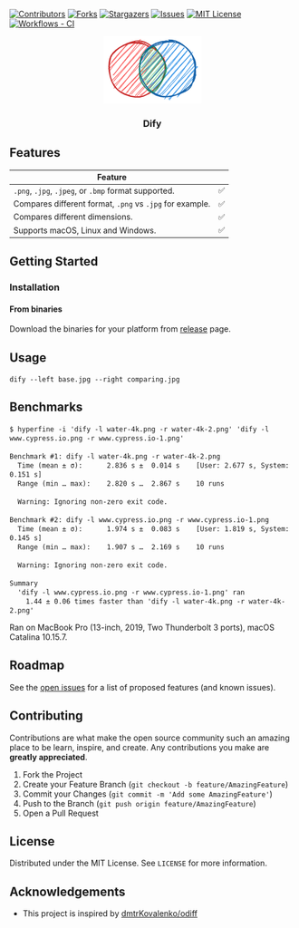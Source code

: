 [![Contributors][contributors-shield]][contributors-url]
[![Forks][forks-shield]][forks-url]
[![Stargazers][stars-shield]][stars-url]
[![Issues][issues-shield]][issues-url]
[![MIT License][license-shield]][license-url]
[![Workflows - CI][workflows-CI-shield]][workflows-CI-url]

<p align="center">
  <a href="https://github.com/jihchi/dify"><img src="logo.png" alt="Dify Logo" ></a>
  <h3 align="center">Dify</h3>
</p>

## Features

| Feature                                                  |     |
| -------------------------------------------------------- | --- |
| `.png`, `.jpg`, `.jpeg`, or `.bmp` format supported.     | ✅  |
| Compares different format, `.png` vs `.jpg` for example. | ✅  |
| Compares different dimensions.                           | ✅  |
| Supports macOS, Linux and Windows.                       | ✅  |

## Getting Started

### Installation

#### From binaries

Download the binaries for your platform from [release](https://github.com/jihchi/dify/releases) page.

## Usage

```
dify --left base.jpg --right comparing.jpg
```

## Benchmarks

```
$ hyperfine -i 'dify -l water-4k.png -r water-4k-2.png' 'dify -l www.cypress.io.png -r www.cypress.io-1.png'

Benchmark #1: dify -l water-4k.png -r water-4k-2.png
  Time (mean ± σ):      2.836 s ±  0.014 s    [User: 2.677 s, System: 0.151 s]
  Range (min … max):    2.820 s …  2.867 s    10 runs

  Warning: Ignoring non-zero exit code.

Benchmark #2: dify -l www.cypress.io.png -r www.cypress.io-1.png
  Time (mean ± σ):      1.974 s ±  0.083 s    [User: 1.819 s, System: 0.145 s]
  Range (min … max):    1.907 s …  2.169 s    10 runs

  Warning: Ignoring non-zero exit code.

Summary
  'dify -l www.cypress.io.png -r www.cypress.io-1.png' ran
    1.44 ± 0.06 times faster than 'dify -l water-4k.png -r water-4k-2.png'
```

Ran on MacBook Pro (13-inch, 2019, Two Thunderbolt 3 ports), macOS Catalina 10.15.7.

## Roadmap

See the [open issues](https://github.com/jihchi/dify/issues) for a list of proposed features (and known issues).

## Contributing

Contributions are what make the open source community such an amazing place to be learn, inspire, and create. Any contributions you make are **greatly appreciated**.

1. Fork the Project
2. Create your Feature Branch (`git checkout -b feature/AmazingFeature`)
3. Commit your Changes (`git commit -m 'Add some AmazingFeature'`)
4. Push to the Branch (`git push origin feature/AmazingFeature`)
5. Open a Pull Request

## License

Distributed under the MIT License. See `LICENSE` for more information.

<!-- ACKNOWLEDGEMENTS -->

## Acknowledgements

- This project is inspired by [dmtrKovalenko/odiff](https://github.com/dmtrKovalenko/odiff)

[contributors-shield]: https://img.shields.io/github/contributors/jihchi/dify.svg
[contributors-url]: https://github.com/jihchi/dify/graphs/contributors
[forks-shield]: https://img.shields.io/github/forks/jihchi/dify.svg
[forks-url]: https://github.com/jihchi/dify/network/members
[stars-shield]: https://img.shields.io/github/stars/jihchi/dify.svg
[stars-url]: https://github.com/jihchi/dify/stargazers
[issues-shield]: https://img.shields.io/github/issues/jihchi/dify.svg
[issues-url]: https://github.com/jihchi/dify/issues
[license-shield]: https://img.shields.io/github/license/jihchi/dify.svg
[license-url]: https://github.com/jihchi/dify/blob/master/LICENSE.md
[workflows-CI-shield]: https://github.com/jihchi/dify/workflows/CI/badge.svg
[workflows-CI-url]: https://github.com/jihchi/dify/actions?query=workflow%3ACI
